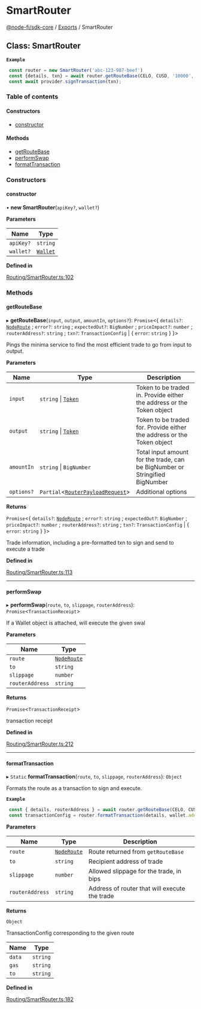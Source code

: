 # SmartRouter

[@node-fi/sdk-core](../) / [Exports](../modules.md) / SmartRouter

## Class: SmartRouter

**`Example`**

```ts
 const router = new SmartRouter('abc-123-987-beef')
 const {details, txn} = await router.getRouteBase(CELO, CUSD, '10000', { includeTxn: true, maxHops: 3 })
 const await provider.signTransaction(txn);
```

### Table of contents

#### Constructors

* [constructor](smartrouter.md#constructor)

#### Methods

* [getRouteBase](smartrouter.md#getroutebase)
* [performSwap](smartrouter.md#performswap)
* [formatTransaction](smartrouter.md#formattransaction)

### Constructors

#### constructor

• **new SmartRouter**(`apiKey?`, `wallet?`)

**Parameters**

| Name      | Type                  |
| --------- | --------------------- |
| `apiKey?` | `string`              |
| `wallet?` | [`Wallet`](wallet.md) |

**Defined in**

[Routing/SmartRouter.ts:102](https://github.com/Node-Fi/SDK-Core/blob/1f4f819/src/Routing/SmartRouter.ts#L102)

### Methods

#### getRouteBase

▸ **getRouteBase**(`input`, `output`, `amountIn`, `options?`): `Promise`<{ `details?`: [`NodeRoute`](../modules.md#noderoute) ; `error?`: `string` ; `expectedOut?`: `BigNumber` ; `priceImpact?`: `number` ; `routerAddress?`: `string` ; `txn?`: `TransactionConfig` | { `error`: `string` } }>

Pings the minima service to find the most efficient trade to go from input to output.

**Parameters**

| Name       | Type                                                                    | Description                                                                 |
| ---------- | ----------------------------------------------------------------------- | --------------------------------------------------------------------------- |
| `input`    | `string` \| [`Token`](token.md)                                         | Token to be traded in. Provide either the address or the Token object       |
| `output`   | `string` \| [`Token`](token.md)                                         | Token to be traded for. Provide either the address or the Token object      |
| `amountIn` | `string` \| `BigNumber`                                                 | Total input amount for the trade, can be BigNumber or Stringified BigNumber |
| `options?` | `Partial`<[`RouterPayloadRequest`](../modules.md#routerpayloadrequest)> | Additional options                                                          |

**Returns**

`Promise`<{ `details?`: [`NodeRoute`](../modules.md#noderoute) ; `error?`: `string` ; `expectedOut?`: `BigNumber` ; `priceImpact?`: `number` ; `routerAddress?`: `string` ; `txn?`: `TransactionConfig` | { `error`: `string` } }>

Trade information, including a pre-formatted txn to sign and send to execute a trade

**Defined in**

[Routing/SmartRouter.ts:113](https://github.com/Node-Fi/SDK-Core/blob/1f4f819/src/Routing/SmartRouter.ts#L113)

***

#### performSwap

▸ **performSwap**(`route`, `to`, `slippage`, `routerAddress`): `Promise`<`TransactionReceipt`>

If a Wallet object is attached, will execute the given swal

**Parameters**

| Name            | Type                                   |
| --------------- | -------------------------------------- |
| `route`         | [`NodeRoute`](../modules.md#noderoute) |
| `to`            | `string`                               |
| `slippage`      | `number`                               |
| `routerAddress` | `string`                               |

**Returns**

`Promise`<`TransactionReceipt`>

transaction receipt

**Defined in**

[Routing/SmartRouter.ts:212](https://github.com/Node-Fi/SDK-Core/blob/1f4f819/src/Routing/SmartRouter.ts#L212)

***

#### formatTransaction

▸ `Static` **formatTransaction**(`route`, `to`, `slippage`, `routerAddress`): `Object`

Formats the route as a transaction to sign and execute.

**`Example`**

```ts
 const { details, routerAddress } = await router.getRouteBase(CELO, CUSD, '10000')
 const transactionConfig = router.formatTransaction(details, wallet.address, 10, routerAddress)
```

**Parameters**

| Name            | Type                                   | Description                                   |
| --------------- | -------------------------------------- | --------------------------------------------- |
| `route`         | [`NodeRoute`](../modules.md#noderoute) | Route returned from `getRouteBase`            |
| `to`            | `string`                               | Recipient address of trade                    |
| `slippage`      | `number`                               | Allowed slippage for the trade, in bips       |
| `routerAddress` | `string`                               | Address of router that will execute the trade |

**Returns**

`Object`

TransactionConfig corresponding to the given route

| Name   | Type     |
| ------ | -------- |
| `data` | `string` |
| `gas`  | `string` |
| `to`   | `string` |

**Defined in**

[Routing/SmartRouter.ts:182](https://github.com/Node-Fi/SDK-Core/blob/1f4f819/src/Routing/SmartRouter.ts#L182)
